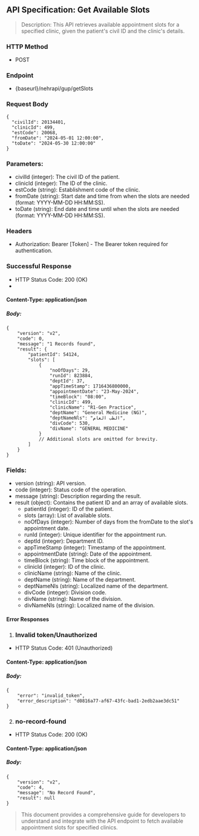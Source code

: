 ## API Specification: Get Available Slots
> Description: This API retrieves available appointment slots for a specified clinic, given the patient's civil ID and the clinic's details.

### HTTP Method
- POST

### Endpoint
- {baseurl}/nehrapi/gup/getSlots

### Request Body
```
{
  "civilId": 20134401,
  "clinicId": 499,
  "estCode": 20068,
  "fromDate": "2024-05-01 12:00:00",
  "toDate": "2024-05-30 12:00:00"
}
```
### Parameters:

- civilId (integer): The civil ID of the patient.
- clinicId (integer): The ID of the clinic.
- estCode (string): Establishment code of the clinic.
- fromDate (string): Start date and time from when the slots are needed (format: YYYY-MM-DD HH:MM:SS).
- toDate (string): End date and time until when the slots are needed (format: YYYY-MM-DD HH:MM:SS).

### Headers
- Authorization: Bearer [Token] - The Bearer token required for authentication.
### Successful Response
- HTTP Status Code: 200 (OK)
- 

#### Content-Type: application/json

##### Body:

```
{
    "version": "v2",
    "code": 0,
    "message": "1 Records found",
    "result": {
        "patientId": 54124,
        "slots": [
            {
                "noOfDays": 29,
                "runId": 823884,
                "deptId": 37,
                "appTimeStamp": 1716436800000,
                "appointmentDate": "23-May-2024",
                "timeBlock": "08:00",
                "clinicId": 499,
                "clinicName": "R1-Gen Practice",
                "deptName": "General Medicine (NG)",
                "deptNameNls": "الطب العام",
                "divCode": 530,
                "divName": "GENERAL MEDICINE"
            }
            // Additional slots are omitted for brevity.
        ]
    }
}
```
### Fields:

- version (string): API version.
- code (integer): Status code of the operation.
- message (string): Description regarding the result.
- result (object): Contains the patient ID and an array of available slots.
    - patientId (integer): ID of the patient.
    - slots (array): List of available slots.
    - noOfDays (integer): Number of days from the fromDate to the slot's appointment date.
    - runId (integer): Unique identifier for the appointment run.
    - deptId (integer): Department ID.
    - appTimeStamp (integer): Timestamp of the appointment.
    - appointmentDate (string): Date of the appointment.
    - timeBlock (string): Time block of the appointment.
    - clinicId (integer): ID of the clinic.
    - clinicName (string): Name of the clinic.
    - deptName (string): Name of the department.
    - deptNameNls (string): Localized name of the department.
    - divCode (integer): Division code.
    - divName (string): Name of the division.
    - divNameNls (string): Localized name of the division.
#### Error Responses

1. ###  Invalid token/Unauthorized
- HTTP Status Code: 401 (Unauthorized)
#### Content-Type: application/json
##### Body:
```
{
    "error": "invalid_token",
    "error_description": "d0816a77-af67-43fc-bad1-2edb2aae3dc51"
}
```


2. ### no-record-found
- HTTP Status Code: 200 (OK)
#### Content-Type: application/json
##### Body:
````
{
    "version": "v2",
    "code": 4,
    "message": "No Record Found",
    "result": null
}
````

> This document provides a comprehensive guide for developers to understand and integrate with the API endpoint to fetch available appointment slots for specified clinics.
